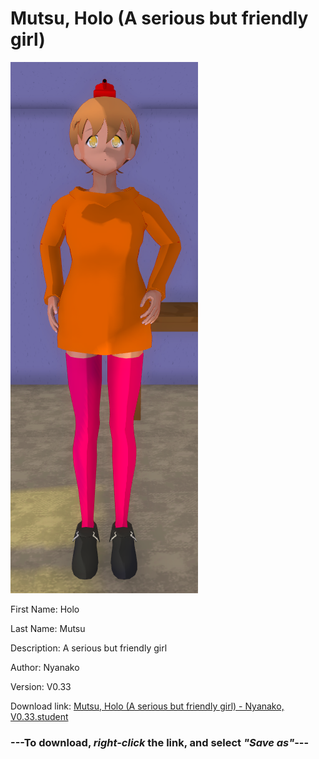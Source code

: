 # Mutsu, Holo (A serious but friendly girl)

<img src = "https://raw.githubusercontent.com/Arbiter1223/Daigaku-Gurashi-Custom-Students/master/Students/Files/Mutsu%2C%20Holo%20(A%20serious%20but%20friendly%20girl).png">

First Name: Holo

Last Name: Mutsu

Description: A serious but friendly girl

Author: Nyanako

Version: V0.33

Download link: <a href="https://raw.githubusercontent.com/Arbiter1223/Daigaku-Gurashi-Custom-Students/master/Students/Files/Mutsu%2C%20Holo%20(A%20serious%20but%20friendly%20girl)%20-%20Nyanako%2C%20V0.33.student">Mutsu, Holo (A serious but friendly girl) - Nyanako, V0.33.student</a>

### ---**To download, _right-click_ the link, and select _"Save as"_**---
